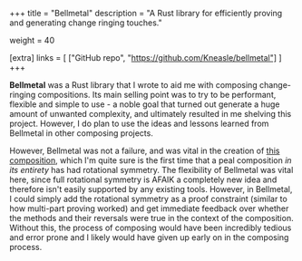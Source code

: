 +++
title = "Bellmetal"
description = "A Rust library for efficiently proving and generating change ringing touches."

weight = 40

[extra]
links = [
    ["GitHub repo", "https://github.com/Kneasle/bellmetal"]
]
+++

**Bellmetal** was a Rust library that I wrote to aid me with composing change-ringing compositions.
Its main selling point was to try to be performant, flexible and simple to use - a noble goal that
turned out generate a huge amount of unwanted complexity, and ultimately resulted in me shelving
this project.  However, I do plan to use the ideas and lessons learned from Bellmetal in other
composing projects.

<!-- more -->

However, Bellmetal was not a failure, and was vital in the creation of [this
composition](https://complib.org/composition/65034), which I'm quite sure is the first time that a
peal composition _in its entirety_ has had rotational symmetry.  The flexibility of Bellmetal was
vital here, since full rotational symmetry is AFAIK a completely new idea and therefore isn't easily
supported by any existing tools.  However, in Bellmetal, I could simply add the rotational symmetry
as a proof constraint (similar to how multi-part proving worked) and get immediate feedback over
whether the methods and their reversals were true in the context of the composition.  Without this,
the process of composing would have been incredibly tedious and error prone and I likely would have
given up early on in the composing process.
